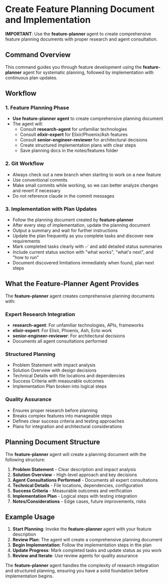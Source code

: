 # Create Feature Planning Document and Implementation

**IMPORTANT**: Use the **feature-planner** agent to create comprehensive feature
planning documents with proper research and agent consultation.

## Command Overview

This command guides you through feature development using the
**feature-planner** agent for systematic planning, followed by implementation
with continuous plan updates.

## Workflow

### 1. **Feature Planning Phase**

- **Use feature-planner agent** to create comprehensive planning document
- The agent will:
  - Consult **research-agent** for unfamiliar technologies
  - Consult **elixir-expert** for Elixir/Phoenix/Ash features
  - Consult **senior-engineer-reviewer** for architectural decisions
  - Create structured implementation plans with clear steps
  - Save planning docs in the notes/features folder

### 2. **Git Workflow**

- Always check out a new branch when starting to work on a new feature
- Use conventional commits
- Make small commits while working, so we can better analyze changes and revert
  if necessary
- Do not reference claude in the commit messages

### 3. **Implementation with Plan Updates**

- Follow the planning document created by **feature-planner**
- After every step of implementation, update the planning document
- Output a summary and wait for further instructions
- Update the plan frequently as you complete tasks and discover new requirements
- Mark completed tasks clearly with ✅ and add detailed status summaries
- Include current status section with "what works", "what's next", and "how to
  run"
- Document discovered limitations immediately when found, plan next steps

## What the Feature-Planner Agent Provides

The **feature-planner** agent creates comprehensive planning documents with:

### **Expert Research Integration**

- **research-agent**: For unfamiliar technologies, APIs, frameworks
- **elixir-expert**: For Elixir, Phoenix, Ash, Ecto work
- **senior-engineer-reviewer**: For architectural decisions
- Documents all agent consultations performed

### **Structured Planning**

- Problem Statement with impact analysis
- Solution Overview with design decisions
- Technical Details with file locations and dependencies
- Success Criteria with measurable outcomes
- Implementation Plan broken into logical steps

### **Quality Assurance**

- Ensures proper research before planning
- Breaks complex features into manageable steps
- Defines clear success criteria and testing approaches
- Plans for integration and architectural considerations

## Planning Document Structure

The **feature-planner** agent will create a planning document with the following
structure:

1. **Problem Statement** - Clear description and impact analysis
2. **Solution Overview** - High-level approach and key decisions
3. **Agent Consultations Performed** - Documents all expert consultations
4. **Technical Details** - File locations, dependencies, configuration
5. **Success Criteria** - Measurable outcomes and verification
6. **Implementation Plan** - Logical steps with testing integration
7. **Notes/Considerations** - Edge cases, future improvements, risks

## Example Usage

1. **Start Planning**: Invoke the **feature-planner** agent with your feature
   description
2. **Review Plan**: The agent will create a comprehensive planning document
3. **Begin Implementation**: Follow the implementation steps in the plan
4. **Update Progress**: Mark completed tasks and update status as you work
5. **Review and Iterate**: Use review agents for quality assurance

The **feature-planner** agent handles the complexity of research integration and
structured planning, ensuring you have a solid foundation before implementation
begins.
